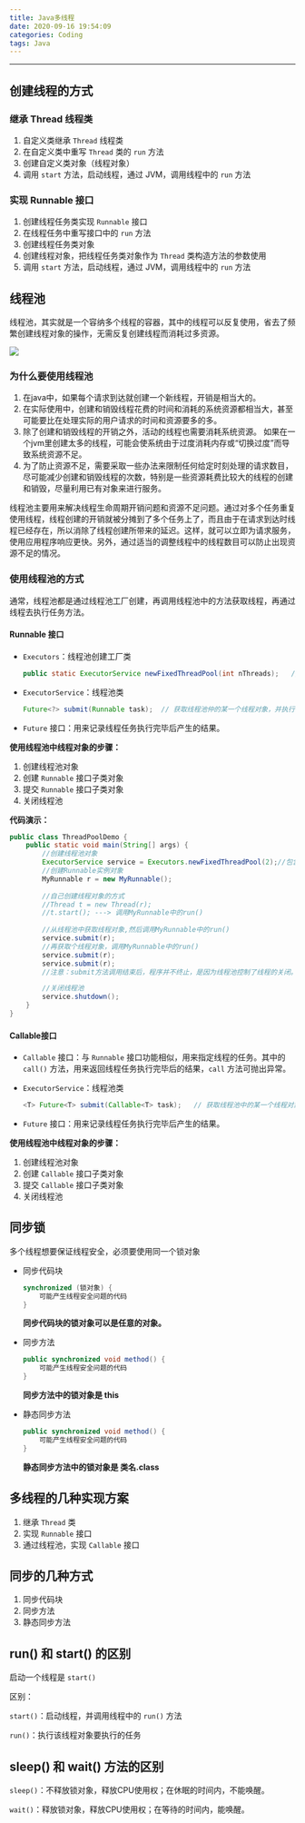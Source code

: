 ```yaml
---
title: Java多线程
date: 2020-09-16 19:54:09
categories: Coding
tags: Java
---
```


----

<!--more-->

## 创建线程的方式

### 继承 Thread 线程类

1. 自定义类继承 `Thread` 线程类
2. 在自定义类中重写 `Thread` 类的 `run` 方法
3. 创建自定义类对象（线程对象）
4. 调用 `start` 方法，启动线程，通过 JVM，调用线程中的 `run` 方法



### 实现 Runnable 接口

1. 创建线程任务类实现 `Runnable` 接口
2. 在线程任务中重写接口中的 `run` 方法
3. 创建线程任务类对象
4. 创建线程对象，把线程任务类对象作为 `Thread` 类构造方法的参数使用
5. 调用 `start` 方法，启动线程，通过 JVM，调用线程中的 `run` 方法



## 线程池

线程池，其实就是一个容纳多个线程的容器，其中的线程可以反复使用，省去了频繁创建线程对象的操作，无需反复创建线程而消耗过多资源。

![](http://images.yingwai.top/picgo/xianchengchi.png)

### 为什么要使用线程池

1. 在java中，如果每个请求到达就创建一个新线程，开销是相当大的。
2. 在实际使用中，创建和销毁线程花费的时间和消耗的系统资源都相当大，甚至可能要比在处理实际的用户请求的时间和资源要多的多。
3. 除了创建和销毁线程的开销之外，活动的线程也需要消耗系统资源。
   如果在一个jvm里创建太多的线程，可能会使系统由于过度消耗内存或“切换过度”而导致系统资源不足。
4. 为了防止资源不足，需要采取一些办法来限制任何给定时刻处理的请求数目，尽可能减少创建和销毁线程的次数，特别是一些资源耗费比较大的线程的创建和销毁，尽量利用已有对象来进行服务。

线程池主要用来解决线程生命周期开销问题和资源不足问题。通过对多个任务重复使用线程，线程创建的开销就被分摊到了多个任务上了，而且由于在请求到达时线程已经存在，所以消除了线程创建所带来的延迟。这样，就可以立即为请求服务，使用应用程序响应更快。另外，通过适当的调整线程中的线程数目可以防止出现资源不足的情况。



### 使用线程池的方式

通常，线程池都是通过线程池工厂创建，再调用线程池中的方法获取线程，再通过线程去执行任务方法。

#### Runnable 接口

* `Executors`：线程池创建工厂类

  ```java
  public static ExecutorService newFixedThreadPool(int nThreads);	// 返回线程池对象
  ```

* `ExecutorService`：线程池类

  ```java
  Future<?> submit(Runnable task);	// 获取线程池仲的某一个线程对象，并执行
  ```

* `Future` 接口：用来记录线程任务执行完毕后产生的结果。



**使用线程池中线程对象的步骤：**

1. 创建线程池对象
2. 创建 `Runnable` 接口子类对象
3. 提交 `Runnable` 接口子类对象
4. 关闭线程池



**代码演示：**

```java
public class ThreadPoolDemo {
	public static void main(String[] args) {
		//创建线程池对象
		ExecutorService service = Executors.newFixedThreadPool(2);//包含2个线程对象
		//创建Runnable实例对象
		MyRunnable r = new MyRunnable();
		
		//自己创建线程对象的方式
		//Thread t = new Thread(r);
		//t.start(); ---> 调用MyRunnable中的run()
		
		//从线程池中获取线程对象,然后调用MyRunnable中的run()
		service.submit(r);
		//再获取个线程对象，调用MyRunnable中的run()
		service.submit(r);
		service.submit(r);
		//注意：submit方法调用结束后，程序并不终止，是因为线程池控制了线程的关闭。将使用完的线程又归还到了线程池中

		//关闭线程池
		service.shutdown();
	}
}
```



#### Callable接口

* `Callable` 接口：与 `Runnable` 接口功能相似，用来指定线程的任务。其中的 `call()` 方法，用来返回线程任务执行完毕后的结果，`call` 方法可抛出异常。

* `ExecutorService`：线程池类

  ```java
  <T> Future<T> submit(Callable<T> task);	// 获取线程池中的某一个线程对象，并执行线程中的call()方法
  ```

* `Future` 接口：用来记录线程任务执行完毕后产生的结果。



**使用线程池中线程对象的步骤：**

1. 创建线程池对象
2. 创建 `Callable` 接口子类对象
3. 提交 `Callable` 接口子类对象
4. 关闭线程池



## 同步锁

多个线程想要保证线程安全，必须要使用同一个锁对象

* 同步代码块

  ```java
  synchronized (锁对象) {
      可能产生线程安全问题的代码
  }
  ```

  **同步代码块的锁对象可以是任意的对象。**

* 同步方法

  ```java
  public synchronized void method() {
      可能产生线程安全问题的代码
  }
  ```

  **同步方法中的锁对象是 this**

* 静态同步方法

  ```java
  public synchronized void method() {
      可能产生线程安全问题的代码
  }
  ```

  **静态同步方法中的锁对象是 类名.class**



## 多线程的几种实现方案

1. 继承 `Thread` 类
2. 实现 `Runnable` 接口
3. 通过线程池，实现 `Callable` 接口



## 同步的几种方式

1. 同步代码块
2. 同步方法
3. 静态同步方法



## run() 和 start() 的区别

启动一个线程是 `start()`

区别：

`start()`：启动线程，并调用线程中的 `run()` 方法

`run()`：执行该线程对象要执行的任务



## sleep() 和 wait() 方法的区别

`sleep()`：不释放锁对象，释放CPU使用权；在休眠的时间内，不能唤醒。

`wait()`：释放锁对象，释放CPU使用权；在等待的时间内，能唤醒。